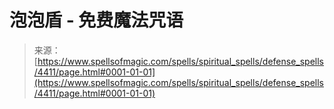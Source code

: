 <!--yml

category: 未分类

date: 2024-06-12 18:38:07

-->

# 泡泡盾 - 免费魔法咒语

> 来源：[https://www.spellsofmagic.com/spells/spiritual_spells/defense_spells/4411/page.html#0001-01-01](https://www.spellsofmagic.com/spells/spiritual_spells/defense_spells/4411/page.html#0001-01-01)
